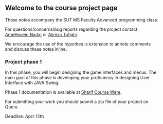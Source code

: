 ##  Welcome to the course project page

These notes accompany the SUT MS Faculty Advanced programming class.

For questions/concerns/bug reports regarding the project contact [AmirHosein Nadiri](mailto:amir77ni@gmail.com) or [Alireza Tofighi](mailto:alirtofighim@gmail.com).

We encourage the use of the hypothes.is extension to annote comments and discuss these notes inline.

### Project phase 1

In this phase, you will begin designing the game interfaces and menus. The main goal of this phase is developing your proficiency in designing User Interface with JAVA Swing.

Phase 1 documentation is available at [Sharif Course Ware](http://cw.sharif.edu).

For submitting your work you should submit a zip file of your project on Quera.

Deadline: April 12th

